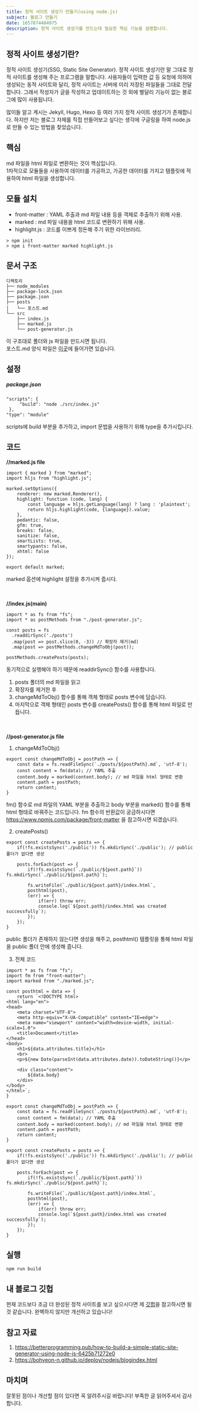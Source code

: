 ```yaml
---
title: 정적 사이트 생성기 만들기(using node.js)
subject: 블로그 만들기
date: 1657874404975
description: 정적 사이트 생성기를 만드는데 필요한 핵심 기능을 설명합니다.
---
```

## 정적 사이트 생성기란?
정적 사이트 생성기(SSG, Static Site Generator).  정적 사이트 생성기란 말 그대로 정적 사이트를 생성해 주는 프로그램을 말합니다. 사용자들이 입력한 값 등 요청에 의하여 생성되는 동적 사이트와 달리,  정적 사이트는 서버에 미리 저장된 파일들을 그대로 전달합니다. 그래서 작성자가 글을 작성하고 업데이트하는 것 외에 별달리 기능이 없는 블로그에 많이 사용됩니다.

많이들 알고 계시는 Jekyll, Hugo, Hexo 등 여러 가지 정적 사이트 생성기가 존재합니다. 하지만 저는 블로그 자체를 직접 만들어보고 싶다는 생각에 구글링을 하여 node.js로 만들 수 있는 방법을 찾았습니다.    

## 핵심
md 파일을 html 파일로 변환하는 것이 핵심입니다.    
1차적으로 모듈들을 사용하여 데이터를 가공하고, 가공한 데이터를 가지고 템플릿에 적용하여 html 파일을 생성합니다.    

## 모듈 설치
- front-matter  : YAML 추출과 md 파일 내용 등을 객체로 추출하기 위해 사용.
- marked : md 파일 내용을 html 코드로 변환하기 위해 사용.
- highlight.js : 코드를 이쁘게 정돈해 주기 위한 라이브러리.

```
> npm init    
> npm i front-matter marked highlight.js
```     

## 문서 구조 

    디렉토리
    ├── node_modules
    ├── package-lock.json
    ├── package.json
    ├── posts
    │   └── 포스트.md
    └── src
        ├── index.js
        ├── marked.js
        └── post-generator.js

이 구조대로 폴더와 js 파일을 만드시면 됩니다.    
포스트.md 양식 파일은 [이곳](https://github.com/JongDeug/JongDeug.github.io/tree/master/%EA%B8%B0%ED%83%80)에 들어가면 있습니다.

## 설정
##### *package.json*
```
"scripts": {
     "build": "node ./src/index.js"
 },
"type": "module"
```
scripts에  build 부분을 추가하고, import 문법을 사용하기 위해 type을 추가시킵니다.    

## 코드 

**//marked.js file**
```
import { marked } from "marked";
import hljs from "highlight.js"; 

marked.setOptions({
	renderer: new marked.Renderer(),
	highlight: function (code, lang) {
		const language = hljs.getLanguage(lang) ? lang : 'plaintext';
		return hljs.highlight(code, {language}).value;
	},
	pedantic: false,
	gfm: true,
	breaks: false,
	sanitize: false,
	smartLists: true,
	smartypants: false,
	xhtml: false
}); 

export default marked;
```
marked 옵션에 highlight 설정을 추가시켜 줍시다.    
<br><br>

**//index.js(main)**
```
import * as fs from "fs";
import * as postMethods from "./post-generator.js";

const posts = fs
  .readdirSync('./posts')
  .map(post => post.slice(0, -3)) // 확장자 제거(md)
  .map(post => postMethods.changeMdToObj(post));

postMethods.createPosts(posts);
```

동기적으로 실행해야 하기 때문에 readdirSync() 함수를 사용합니다. 
1. posts 폴더의 md 파일을 읽고 
2. 확장자를 제거한 후 
3. changeMdToObj() 함수를 통해 객체 형태로 posts 변수에 담습니다. 
4. 마지막으로 객체 형태인 posts 변수를 createPosts() 함수를 통해 html 파일로 만듭니다.    
<br><br>

**//post-generator.js file**
1. changeMdToObj() 

```
export const changeMdToObj = postPath => {
    const data = fs.readFileSync(`./posts/${postPath}.md`, 'utf-8');
    const content = fm(data); // YAML 추출
    content.body = marked(content.body); // md 파일을 html 형태로 변환
    content.path = postPath;
    return content;
}
```
fm() 함수로 md 파일의 YAML 부분을 추출하고 body 부분을 marked() 함수를 통해 html 형태로 바꿔주는 코드입니다. fm 함수의 반환값이 궁금하시다면 https://www.npmjs.com/package/front-matter 을 참고하시면 되겠습니다. 

2. createPosts()
```
export const createPosts = posts => {
    if(!fs.existsSync('./public')) fs.mkdirSync('./public'); // public 폴더가 없다면 생성

    posts.forEach(post => {
        if(!fs.existsSync(`./public/${post.path}`)) fs.mkdirSync(`./public/${post.path}`);

        fs.writeFile(`./public/${post.path}/index.html`,
        posthtml(post),
        (err) => {
            if(err) throw err;
            console.log(`${post.path}/index.html was created successfully`);
        });
    });
}
```
public 폴더가 존재하지 않는다면 생성을 해주고, posthtml() 템플릿을 통해 html 파일을 public 폴더 안에 생성해 줍니다. 

3. 전체 코드
```
import * as fs from "fs";
import fm from "front-matter";
import marked from "./marked.js";

const posthtml = data => {
    return `<!DOCTYPE html>
<html lang="en">
<head>
    <meta charset="UTF-8">
    <meta http-equiv="X-UA-Compatible" content="IE=edge">
    <meta name="viewport" content="width=device-width, initial-scale=1.0">
    <title>Document</title>
</head>
<body>
    <h1>${data.attributes.title}</h1>
    <br>
    <p>${new Date(parseInt(data.attributes.date)).toDateString()}</p>

    <div class="content">
        ${data.body}
    </div>
</body>
</html>`;
}

export const changeMdToObj = postPath => {
    const data = fs.readFileSync(`./posts/${postPath}.md`, 'utf-8');
    const content = fm(data); // YAML 추출
    content.body = marked(content.body); // md 파일을 html 형태로 변환
    content.path = postPath;
    return content;
}

export const createPosts = posts => {
    if(!fs.existsSync('./public')) fs.mkdirSync('./public'); // public 폴더가 없다면 생성

    posts.forEach(post => {
        if(!fs.existsSync(`./public/${post.path}`)) fs.mkdirSync(`./public/${post.path}`);

        fs.writeFile(`./public/${post.path}/index.html`,
        posthtml(post),
        (err) => {
            if(err) throw err;
            console.log(`${post.path}/index.html was created successfully`);
        });
    });
}
```    

## 실행 
```
npm run build
```

## 내 블로그 깃헙
현재 코드보다 조금 더 완성된 정적 사이트를 보고 싶으시다면 제 [깃헙](https://github.com/JongDeug/JongDeug.github.io)을 참고하시면 될 것 같습니다. 완벽하지 않지만 개선하고 있습니다!
  

## 참고 자료 
1. https://betterprogramming.pub/how-to-build-a-simple-static-site-generator-using-node-js-6425b71272e0    
2. https://bohyeon-n.github.io/deploy/nodejs/blogindex.html

## 마치며
잘못된 점이나 개선할 점이 있다면 꼭 알려주시길 바랍니다! 부족한 글 읽어주셔서 감사합니다.